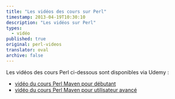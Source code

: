 ```yaml
---
title: "Les vidéos des cours sur Perl"
timestamp: 2013-04-19T10:30:10
description: "Les vidéos sur Perl"
types:
  - vidéo
published: true
original: perl-videos
translator: oval
archive: false
---
```


Les vidéos des cours Perl ci-dessous sont disponibles via Udemy :
* [vidéo du cours Perl Maven pour débutant](/video-cours-perl-maven-pour-debutant)
* [vidéo du cours Perl Maven pour utilisateur avancé](/video-cours-perl-maven-pour-utilisateur-avance)

